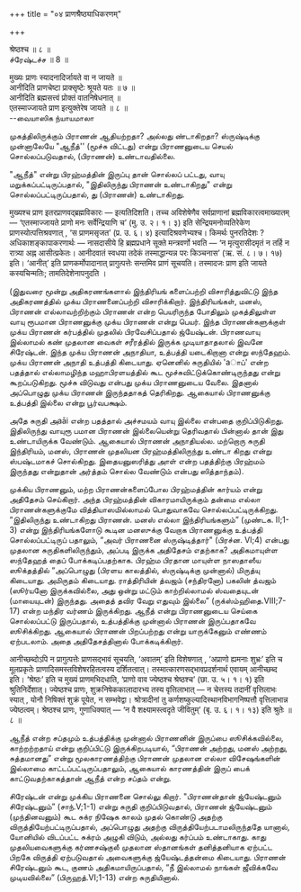 +++
title = "०४ प्राणश्रैष्ठ्याधिकरणम्"

+++

श्रेष्ठश्च ॥ ८ ॥  
ச்ரேஷ்டச்ச ॥ 8 ॥

मुख्यः प्राणः स्यादनादिर्जायते वा न जायते ॥  
आनीदिति प्राणचेष्टा प्राक्सृष्टेः श्रूयते यतः ॥ ७ ॥  
आनीदिति ब्रह्मसत्त्वं प्रोक्तं वातनिषेधनात् ॥  
एतस्माज्जायते प्राण इत्युक्तेरेष जायते ॥ ८ ॥  
--வையாஸிக ந்யாயமாலா

முகத்திலிருக்கும் பிராணன் ஆதியற்றதா? அல்லது ண்டாகிறதா? ஸ்ருஷ்டிக்கு
முன்னாலேயே "ஆநீத்'' (மூச்சு விட்டது) என்று பிராணனுடைய செயல்
சொல்லப்படுவதால், (பிராணன்) உண்டாவதில்லை.

"ஆநீத்" என்று பிரஹ்மத்தின் இருப்பு தான் சொல்லப் பட்டது, வாயு
மறுக்கப்பட்டிருப்பதால், "இதிலிருந்து பிராணன் உண்டாகிறது" என்று
சொல்லப்பட்டிருப்பதால், து (பிராணன்) உண்டாகிறது.

मुख्यश्च प्राण इतरप्राणवद्ब्रह्मविकारः — इत्यतिदिशति। तच्च अविशेषेणैव
सर्वप्राणानां ब्रह्मविकारत्वमाख्यातम् — ‘एतस्माज्जायते प्राणो मनः
सर्वेन्द्रियाणि च’ (मु. उ. २। १। ३) इति सेन्द्रियमनोव्यतिरेकेण
प्राणस्योत्पत्तिश्रवणात् , ‘स प्राणमसृजत’ (प्र. उ. ६। ४)
इत्यादिश्रवणेभ्यश्च। किमर्थः पुनरतिदेशः ? अधिकाशङ्कापाकरणार्थः —
नासदासीये हि ब्रह्मप्रधाने सूक्ते मन्त्रवर्णो भवति — ‘न मृत्युरासीदमृतं
न तर्हि न रात्र्या अह्न आसीत्प्रकेतः। आनीदवातं स्वधया तदेकं
तस्माद्धान्यन्न परः किञ्चनास’ (ऋ. सं. ८। ७। १७) इति। ‘आनीत्’ इति
प्राणकर्मोपादानात् प्रागुत्पत्तेः सन्तमिव प्राणं सूचयति। तस्मादजः प्राण
इति जायते कस्यचिन्मतिः; तामतिदेशेनापनुदति ।

(இதுவரை மூன்று அதிகரணங்களால் இந்திரியங் களைப்பற்றி விசாரித்துவிட்டு இந்த
அதிகரணத்தில் முக்ய பிராணனைப்பற்றி விசாரிக்கிறார். இந்திரியங்கள், மனஸ்,
பிராணன் எல்லாவற்றிற்கும் பிராணன் என்ற பெயரிருந்த போதிலும் முகத்திலுள்ள
வாயு ரூபமான பிராணனுக்கு முக்ய பிராணன் என்று பெயர். இந்த பிராணன்களுக்குள்
முக்ய பிராணன் கர்பத்தில் முதலில் பிரவேசிப்பதால் ஜ்யேஷ்டன். பிராணவாயு
இல்லாமல் கண் முதலான வைகள் சரீரத்தில் இருக்க முடியாதாதலால் இவனே
சிரேஷ்டன். இந்த முக்ய பிராணன் அநாதியா, உத்பத்தி யடைகிறானா என்று
ஸந்தேஹம். முக்ய பிராணன் அநாதி உத்பத்தி கிடையாது. ஏனெனில் சுருதியில்
'aாப்' என்ற பதத்தால் எல்லாமழிந்த மஹாபிரளயத்தில் கூட
மூச்சுவிட்டுக்கொண்டிருந்தது என்று கூறப்படுகிறது. மூச்சு விடுவது என்பது
முக்ய பிராணனுடைய வேலை. இதனால் அப்பொழுது முக்ய பிராணன் இருந்ததாகத்
தெரிகிறது. ஆகையால் பிராணனுக்கு உத்பத்தி இல்லை என்று பூர்வபக்ஷம்.

அதே சுருதி அaāi என்ற பதத்தால் அச்சமயம் வாயு இல்லை என்பதை
குறிப்பிடுகிறது. இதிலிருந்து வாயுரூ பமான பிராணன் இல்லையென்று தெரிவதால்
பின்னால் தான் இது உண்டாயிருக்க வேண்டும். ஆகையால் பிராணன் அநாதியல்ல.
மற்றொரு சுருதி இந்திரியம், மனஸ், பிராணன் முதலியன பிரஹ்மத்திலிருந்து
உண்டா கிறது என்று ஸ்பஷ்டமாகச் சொல்கிறது. இதையனுஸரித்து அாள் என்ற
பதத்திற்கு பிரஹ்மம் இருந்தது என்றுதான் அர்த்தம் சொல்ல வேண்டும் என்பது
ஸித்தாந்தம்).

முக்கிய பிராணனும், மற்ற பிராணன்களைப்போல பிரஹ்மத்தின் கார்யம் என்று
அதிதேசம் செய்கிறார். அந்த பிரஹ்மத்தின் விகாரமாயிருக்கும் தன்மை எல்லா
பிராணன்களுக்குமே வித்தியாஸமில்லாமல் பொதுவாகவே சொல்லப்பட்டிருக்கிறது.
“இதிலிருந்து உண்டாகிறது பிராணன். மனஸ் எல்லா இந்திரியங்களும்” (முண்டக.
II;1-3) என்று இந்திரியங்களோடு கூடின மனஸுக்கு வேறாக பிராணனுக்கு உத்பத்தி
சொல்லப்பட்டிருப் பதாலும், “அவர் பிராணனை ஸ்ருஷ்டித்தார்" (பிரச்ன. VI;4)
என்பது முதலான சுருதிகளிலிருந்தும், அப்படி இருக்க அதிதேசம் எதற்காக?
அதிகமாயுள்ள ஸந்தேஹத் தைப் போக்கடிப்பதற்காக. பிரஹ்ம பிரதான மாயுள்ள
நாஸதாஸீய ஸூக்தத்தில் “அப்பொழுது (பிரளய காலத்தில், ஸ்ருஷ்டிக்கு முன்னால்)
மிருத்யு கிடையாது. அமிருதம் கிடையாது. ராத்திரியின் த்வஜம் (சந்திரனோ)
பகலின் த்வஜம் (ஸூர்யனோ இருக்கவில்லை, அது ஒன்று மட்டும் காற்றில்லாமல்
ஸ்வதையுடன் (மாயையுடன்) இருந்தது. அதைத் தவிர வேறு எதுவும் இல்லை”
(ருக்ஸ்ம்ஹிதை.VIII;7-17) என்ற மந்திர வர்ணம் இருக்கிறது. ஆநீத் என்று
பிராணனுடைய செய்கை சொல்லப்பட்டு இருப்பதால், உத்பத்திக்கு முன்னால் பிராணன்
இருப்பதாகவே ஸூசிக்கிறது. ஆகையால் பிராணன் பிறப்பற்றது என்று யாருக்கேனும்
எண்ணம் ஏற்படலாம். அதை அதிதேசத்தினால் போக்கடிக்கிறார்.

आनीच्छब्दोऽपि न प्रागुत्पत्तेः प्राणसद्भावं सूचयति, ‘अवातम्’ इति
विशेषणात् , ‘अप्राणो ह्यमनाः शुभ्रः’ इति च मूलप्रकृतेः
प्राणादिसमस्तविशेषरहितत्वस्य दर्शितत्वात्।
तस्मात्कारणसद्भावप्रदर्शनार्थ एवायम् आनीच्छब्द इति। ‘श्रेष्ठः’ इति च
मुख्यं प्राणमभिदधाति, ‘प्राणो वाव ज्येष्ठश्च श्रेष्ठश्च’ (छा. उ. ५। १।
१) इति श्रुतिनिर्देशात्। ज्येष्ठश्च प्राणः, शुक्रनिषेककालादारभ्य तस्य
वृत्तिलाभात् — न चेत्तस्य तदानीं वृत्तिलाभः स्यात् , योनौ निषिक्तं
शुक्रं पूयेत, न सम्भवेद्वा। श्रोत्रादीनां तु
कर्णशष्कुल्यादिस्थानविभागनिष्पत्तौ वृत्तिलाभान्न ज्येष्ठत्वम्।
श्रेष्ठश्च प्राणः, गुणाधिक्यात् — ‘न वै शक्ष्यामस्त्वदृते जीवितुम्’ (बृ.
उ. ६। १। १३) इति श्रुतेः ॥ ८ ॥

ஆநீத் என்ற சப்தமும் உத்பத்திக்கு முன்னால் பிராணனின் இருப்பை
ஸூசிக்கவில்லை, காற்றற்றதாய் என்று குறிப்பிட்டு இருக்கிறபடியால், “பிராணன்
அற்றது, மனஸ் அற்றது, சுத்தமானது” என்று மூலகாரணத்திற்கு பிராணன் முதலான
எல்லா விசேஷங்களின் இல்லாமை காட்டப்பட்டிருப்பதாலும், ஆகையால் காரணத்தின்
இருப் பைக் காட்டுவதற்காகத்தான் ஆநீத் என்ற சப்தம் என்று.

சிரேஷ்டன் என்று முக்கிய பிராணனை சொல்லு கிறார். "பிராணன்தான் ஜ்யேஷ்டனும்
சிரேஷ்டனும்” (சாந்.V;1-1) என்று சுருதி குறிப்பிடுவதால், பிராணன்
ஜ்யேஷ்டனும் (முந்தினவனும்) கூட சுக்ர நிஷேக காலம் முதல் கொண்டு அதற்கு
விருத்தியேற்பட்டிருப்பதால், அப்பொழுது அதற்கு விருத்தியேற்படாமலிருந்ததே
யானால், யோனியில் விடப்பட்ட சுக்ரம் அழுகி விடும், அல்லது கர்ப்பம்
உண்டாகாது. காது முதலியவைகளுக்கு கர்ணசஷ்குலீ முதலான ஸ்தானங்கள்
தனித்தனியாக ஏற்பட்ட பிறகே விருத்தி ஏற்படுவதால் அவைகளுக்கு ஜ்யேஷ்டத்தன்மை
கிடையாது. பிராணன் சிரேஷ்டனும் கூட, குணம் அதிகமாயிருப்பதால், “நீ இல்லாமல்
நாங்கள் ஜீவிக்கவே முடியவில்லை” (பிருஹத்.VI;1-13) என்ற சுருதியினால்.
